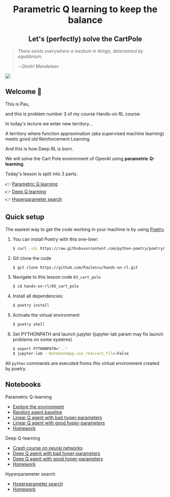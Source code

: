<div align="center">
<h1>Parametric Q learning to keep the balance</h1>
<h2>Let's (perfectly) solve the CartPole</h2>
</div>

> *There exists everywhere a medium in things, determined by equilibrium.*
>
> --_Dmitri Mendeleev_

![](http://datamachines.xyz/wp-content/uploads/2022/01/pexels-yogendra-singh-1701202.jpg)

## Welcome 🤗

This is Pau,

and this is problem number 3 of my course Hands-on RL course.

In today's lecture we enter new territory...

A territory where function approximation (aka supervised machine learning)
meets good old Reinforcement Learning.

And this is how Deep RL is born.

We will solve the Cart Pole environment of OpenAI using **parametric Q-learning**.

Today's lesson is split into 3 parts.

👉 <a href="http://datamachines.xyz/2022/01/18/hands-on-reinforcement-learning-course-part-4-parametric-q-learning/" target="_blank">Parametric Q learning</a>  
👉 [Deep Q learning](http://datamachines.xyz/2022/02/11/hands-on-reinforcement-learning-course-part-5-deep-q-learning/)  
👉 [Hyperparameter search]()


## Quick setup

The easiest way to get the code working in your machine is by using [Poetry](https://python-poetry.org/docs/#installation).


1. You can install Poetry with this one-liner:
    ```bash
    $ curl -sSL https://raw.githubusercontent.com/python-poetry/poetry/master/get-poetry.py | python -
    ```

2. Git clone the code
    ```bash
    $ git clone https://github.com/Paulescu/hands-on-rl.git 
    ```

3. Navigate to this lesson code `03_cart_pole`
    ```bash
    $ cd hands-on-rl/03_cart_pole
    ```

4. Install all dependencies:
    ```bash
    $ poetry install
    ```

5. Activate the virtual environment
    ```bash
    $ poetry shell
    ```

6. Set PYTHONPATH and launch jupyter (jupyter-lab param may fix launch problems on some systems)
    ```bash
    $ export PYTHONPATH=".."
    $ jupyter-lab --NotebookApp.use_redirect_file=False
    ```

All `python` commands are executed froms this virtual environment created by poetry.

## Notebooks

Parametric Q-learning
- [Explore the environment](notebooks/00_environment.ipynb)
- [Random agent baseline](notebooks/01_random_agent_baseline.ipynb)
- [Linear Q agent with bad hyper-parameters](notebooks/02_linear_q_agent_bad_hyperparameters.ipynb)
- [Linear Q agent with good hyper-parameters](notebooks/03_linear_q_agent_good_hyperparameters.ipynb)
- [Homework](notebooks/04_homework.ipynb)

Deep Q-learning
- [Crash course on neural networks](notebooks/05_crash_course_on_neural_nets.ipynb)
- [Deep Q agent with bad hyper-parameters](notebooks/06_deep_q_agent_bad_hyperparameters.ipynb)
- [Deep Q agent with good hyper-parameters](notebooks/07_deep_q_agent_good_hyperparameters.ipynb)
- [Homework](notebooks/08_homework.ipynb)

Hyperparameter search
- [Hyperparameter search](notebooks/09_hyperparameter_search.ipynb)
- [Homework](notebooks/10_homework.ipynb)
